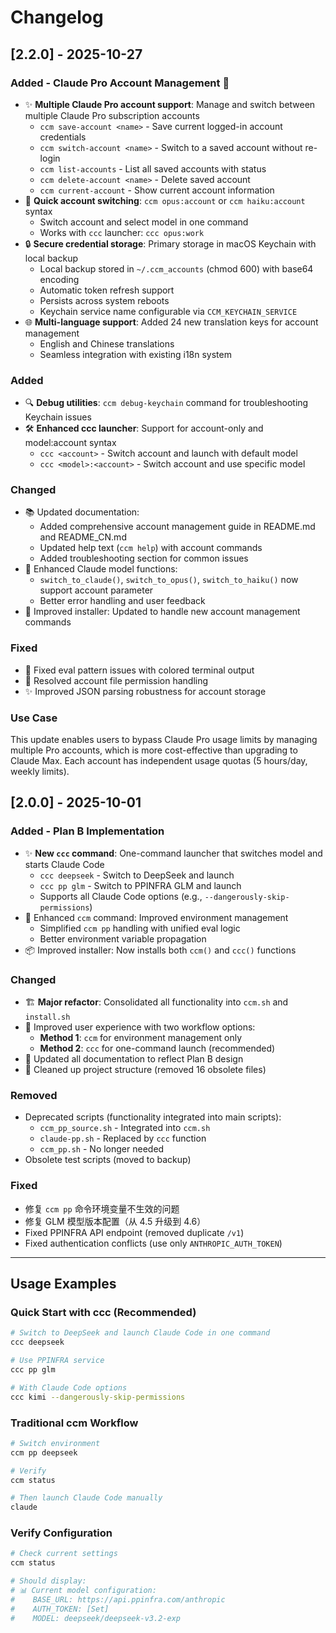 # Changelog

## [2.2.0] - 2025-10-27

### Added - Claude Pro Account Management 🔐
- ✨ **Multiple Claude Pro account support**: Manage and switch between multiple Claude Pro subscription accounts
  - `ccm save-account <name>` - Save current logged-in account credentials
  - `ccm switch-account <name>` - Switch to a saved account without re-login
  - `ccm list-accounts` - List all saved accounts with status
  - `ccm delete-account <name>` - Delete saved account
  - `ccm current-account` - Show current account information
- 🚀 **Quick account switching**: `ccm opus:account` or `ccm haiku:account` syntax
  - Switch account and select model in one command
  - Works with `ccc` launcher: `ccc opus:work`
- 🔒 **Secure credential storage**: Primary storage in macOS Keychain with local backup
  - Local backup stored in `~/.ccm_accounts` (chmod 600) with base64 encoding
  - Automatic token refresh support
  - Persists across system reboots
  - Keychain service name configurable via `CCM_KEYCHAIN_SERVICE`
- 🌐 **Multi-language support**: Added 24 new translation keys for account management
  - English and Chinese translations
  - Seamless integration with existing i18n system

### Added
- 🔍 **Debug utilities**: `ccm debug-keychain` command for troubleshooting Keychain issues
- 🛠️ **Enhanced ccc launcher**: Support for account-only and model:account syntax
  - `ccc <account>` - Switch account and launch with default model
  - `ccc <model>:<account>` - Switch account and use specific model

### Changed
- 📚 Updated documentation:
  - Added comprehensive account management guide in README.md and README_CN.md
  - Updated help text (`ccm help`) with account commands
  - Added troubleshooting section for common issues
- 🔧 Enhanced Claude model functions:
  - `switch_to_claude()`, `switch_to_opus()`, `switch_to_haiku()` now support account parameter
  - Better error handling and user feedback
- 🎯 Improved installer: Updated to handle new account management commands

### Fixed
- 🔧 Fixed eval pattern issues with colored terminal output
- 🐛 Resolved account file permission handling
- ✨ Improved JSON parsing robustness for account storage

### Use Case
This update enables users to bypass Claude Pro usage limits by managing multiple Pro accounts, which is more cost-effective than upgrading to Claude Max. Each account has independent usage quotas (5 hours/day, weekly limits).

## [2.0.0] - 2025-10-01

### Added - Plan B Implementation
- ✨ **New `ccc` command**: One-command launcher that switches model and starts Claude Code
  - `ccc deepseek` - Switch to DeepSeek and launch
  - `ccc pp glm` - Switch to PPINFRA GLM and launch
  - Supports all Claude Code options (e.g., `--dangerously-skip-permissions`)
- 🔄 Enhanced `ccm` command: Improved environment management
  - Simplified `ccm pp` handling with unified eval logic
  - Better environment variable propagation
- 📦 Improved installer: Now installs both `ccm()` and `ccc()` functions

### Changed
- 🏗️ **Major refactor**: Consolidated all functionality into `ccm.sh` and `install.sh`
- 🎨 Improved user experience with two workflow options:
  - **Method 1**: `ccm` for environment management only
  - **Method 2**: `ccc` for one-command launch (recommended)
- 📝 Updated all documentation to reflect Plan B design
- 🧹 Cleaned up project structure (removed 16 obsolete files)

### Removed
- Deprecated scripts (functionality integrated into main scripts):
  - `ccm_pp_source.sh` - Integrated into `ccm.sh`
  - `claude-pp.sh` - Replaced by `ccc` function
  - `ccm_pp.sh` - No longer needed
- Obsolete test scripts (moved to backup)

### Fixed
- 修复 `ccm pp` 命令环境变量不生效的问题
- 修复 GLM 模型版本配置（从 4.5 升级到 4.6）
- Fixed PPINFRA API endpoint (removed duplicate `/v1`)
- Fixed authentication conflicts (use only `ANTHROPIC_AUTH_TOKEN`)

---

## Usage Examples

### Quick Start with ccc (Recommended)

```bash
# Switch to DeepSeek and launch Claude Code in one command
ccc deepseek

# Use PPINFRA service
ccc pp glm

# With Claude Code options
ccc kimi --dangerously-skip-permissions
```

### Traditional ccm Workflow

```bash
# Switch environment
ccm pp deepseek

# Verify
ccm status

# Then launch Claude Code manually
claude
```

### Verify Configuration

```bash
# Check current settings
ccm status

# Should display:
# 📊 Current model configuration:
#    BASE_URL: https://api.ppinfra.com/anthropic
#    AUTH_TOKEN: [Set]
#    MODEL: deepseek/deepseek-v3.2-exp
```
